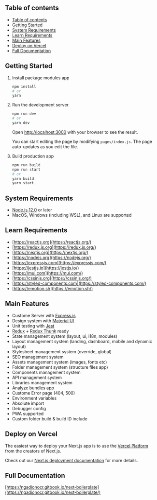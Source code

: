 ## Table of contents

- [Table of contents](#table-of-contents)
- [Getting Started](#getting-started)
- [System Requirements](#system-requirements)
- [Learn Requirements](#learn-requirements)
- [Main Features](#main-features)
- [Deploy on Vercel](#deploy-on-vercel)
- [Full Documentation](#full-documentation)

## Getting Started


1. Install package modules app

   ```bash
   npm install
   # or
   yarn
   ```

2. Run the development server

   ```bash
   npm run dev
   # or
   yarn dev
   ```

   Open [http://localhost:3000](http://localhost:3000) with your browser to see the result.

   You can start editing the page by modifying `pages/index.js`. The page auto-updates as you edit the file.

3. Build production app

   ```bash
   npm run build
   npm run start
   # or
   yarn build
   yarn start
   ```

## System Requirements

- [Node.js 12.0](https://nodejs.org/en/) or later
- MacOS, Windows (including WSL), and Linux are supported

## Learn Requirements

- [https://reactjs.org](https://reactjs.org/)
- [https://redux.js.org](https://redux.js.org/)
- [https://nextjs.org](https://nextjs.org/)
- [https://nodejs.org](https://nodejs.org/)
- [https://expressjs.com](https://expressjs.com/)
- [https://jestjs.io](https://jestjs.io/)
- [https://mui.com](https://mui.com/)
- [https://cssinjs.org](https://cssinjs.org/)
- [https://styled-components.com](https://styled-components.com/)
- [https://emotion.sh](https://emotion.sh/)

## Main Features

- Custome Server with [Express.js](https://expressjs.com/)
- Design system with [Material UI](https://mui.com/)
- Unit testing with [Jest](https://jestjs.io/)
- [Redux](https://redux.js.org/) + [Redux Thunk](https://github.com/reduxjs/redux-thunk) ready
- State management system (layout, ui, i18n, modules)
- Layout management system (landing, dashboard, mobile and dynamic layout)
- Stylesheet management system (override, global)
- SEO management system
- Assets management system (images, fonts etc)
- Folder management system (structure files app)
- Components management system
- API management system
- Libraries management system
- Analyze bundles app
- Custome Error page (404, 500)
- Environment variables
- Absolute import
- Debugger config
- PWA supported
- Custom folder build & build ID include

## Deploy on Vercel

The easiest way to deploy your Next.js app is to use the [Vercel Platform](https://vercel.com/new?utm_medium=default-template&filter=next.js&utm_source=create-next-app&utm_campaign=create-next-app-readme) from the creators of Next.js.

Check out our [Next.js deployment documentation](https://nextjs.org/docs/deployment) for more details.

## Full Documentation
[https://ngadionocr.gitbook.io/next-boilerplate](https://ngadionocr.gitbook.io/next-boilerplate/)